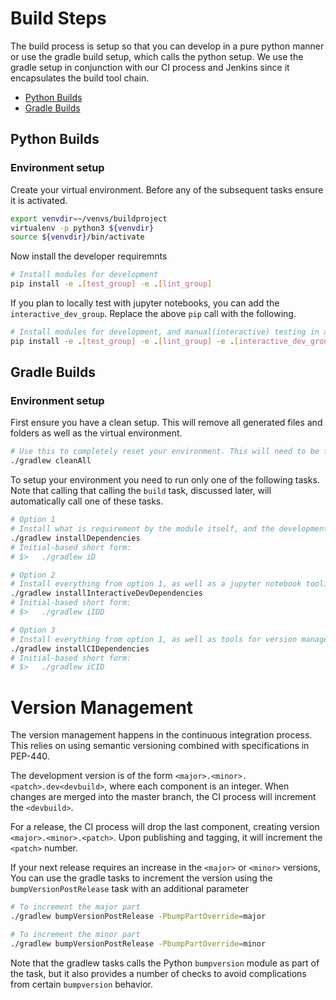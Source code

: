 # Build Steps

The build process is setup so that you can develop in a pure python manner or use the gradle build setup, which calls the python setup. We use the gradle setup in conjunction with our CI process and Jenkins since it encapsulates the build tool chain.

- [Python Builds](#python_builds)
- [Gradle Builds](#gradle_builds)

## Python Builds<a name="python_builds"></a>

### Environment setup 

Create your virtual environment. Before any of the subsequent tasks ensure it is activated.
```bash
export venvdir=~/venvs/buildproject
virtualenv -p python3 ${venvdir}
source ${venvdir}/bin/activate
```

Now install the developer requiremnts
```bash
# Install modules for development
pip install -e .[test_group] -e .[lint_group]
```

If you plan to locally test with jupyter notebooks, you can add the `interactive_dev_group`.
Replace the above `pip` call with the following.

```bash
# Install modules for development, and manual(interactive) testing in a jupyter environment
pip install -e .[test_group] -e .[lint_group] -e .[interactive_dev_group]
```

## Gradle Builds<a name="gradle_builds"></a>

### Environment setup 

First ensure you have a clean setup. This will remove all generated files and folders as well as the virtual environment.

```bash
# Use this to completely reset your environment. This will need to be followed by one of the installXXXDependencies tasks.
./gradlew cleanAll 
```

To setup your environment you need to run only one of the following tasks. Note that calling that calling 
the `build` task, discussed later, will automatically call one of these tasks.

```bash
# Option 1
# Install what is requirement by the module itself, and the development dependencies, i.e. testing and linting. 
./gradlew installDependencies
# Initial-based short form: 
# $>   ./gradlew iD

# Option 2
# Install everything from option 1, as well as a jupyter notebook tooling.
./gradlew installInteractiveDevDependencies
# Initial-based short form: 
# $>   ./gradlew iIDD

# Option 3
# Install everything from option 1, as well as tools for version management and uploads to python artifact repos.
./gradlew installCIDependencies
# Initial-based short form: 
# $>   ./gradlew iCID
```

# Version Management

The version management happens in the continuous integration process. This relies on using semantic versioning 
combined with specifications in PEP-440.

The development version is of the form `<major>.<minor>.<patch>.dev<devbuild>`, where each component is an integer. When changes are merged into the master branch, the CI process will increment the `<devbuild>`. 

For a release, the CI process will drop the last component, creating version `<major>.<minor>.<patch>`. Upon publishing and tagging, it will increment the `<patch>` number. 

If your next release requires an increase in the `<major>` or `<minor>` versions, You can use the gradle tasks to increment the
version using the `bumpVersionPostRelease` task with an additional parameter
```bash
# To increment the major part
./gradlew bumpVersionPostRelease -PbumpPartOverride=major

# To increment the minor part
./gradlew bumpVersionPostRelease -PbumpPartOverride=minor
```

Note that the gradlew tasks calls the Python `bumpversion` module as part of the task, but it also provides a number of checks to avoid complications from certain `bumpversion` behavior.



